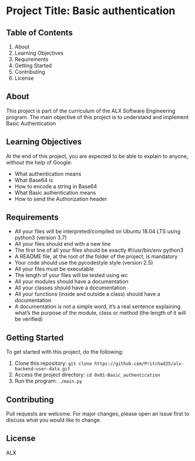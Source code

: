 # Project Title: Basic authentication

## Table of Contents
1. About
2. Learning Objectives
3. Requirements
4. Getting Started
5. Contributing
6. License

## About <a name="about"></a>
This project is part of the curriculum of the ALX Software Engineering program. The main objective of this project is to understand and implement Basic Authentication

## Learning Objectives <a name="learning-objectives"></a>
At the end of this project, you are expected to be able to explain to anyone, without the help of Google:
- What authentication means
- What Base64 is
- How to encode a string in Base64
- What Basic authentication means
- How to send the Authorization header

## Requirements <a name="requirements"></a>
- All your files will be interpreted/compiled on Ubuntu 18.04 LTS using python3 (version 3.7)
- All your files should end with a new line
- The first line of all your files should be exactly #!/usr/bin/env python3
- A README file, at the root of the folder of the project, is mandatory
- Your code should use the pycodestyle style (version 2.5)
- All your files must be executable
- The length of your files will be tested using wc
- All your modules should have a documentation
- All your classes should have a documentation
- All your functions (inside and outside a class) should have a documentation
- A documentation is not a simple word, it’s a real sentence explaining what’s the purpose of the module, class or method (the length of it will be verified)

## Getting Started <a name="getting-started"></a>
To get started with this project, do the following:

1. Clone this repository: `git clone https://github.com/Pritchad25/alx-backend-user-data.git`
2. Access the project directory: `cd 0x01-Basic_authentication`
3. Run the program: `./main.py`

## Contributing <a name="contributing"></a>
Pull requests are welcome. For major changes, please open an issue first to discuss what you would like to change.

## License <a name="license"></a>
ALX
